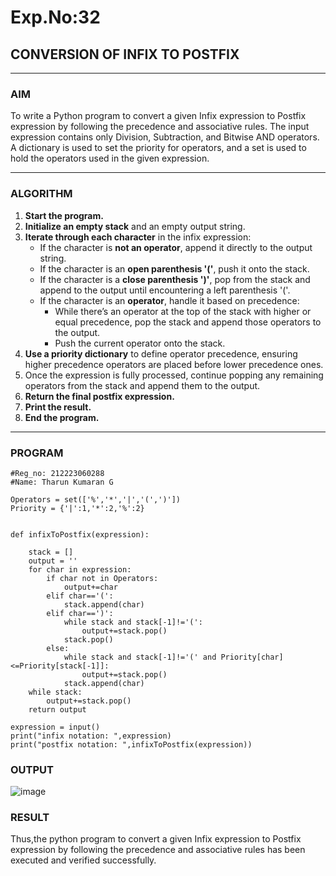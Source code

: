 # Exp.No:32  
## CONVERSION OF INFIX TO POSTFIX

---

### AIM  
To write a Python program to convert a given Infix expression to Postfix expression by following the precedence and associative rules. The input expression contains only Division, Subtraction, and Bitwise AND operators. A dictionary is used to set the priority for operators, and a set is used to hold the operators used in the given expression.

---

### ALGORITHM

1. **Start the program.**
2. **Initialize an empty stack** and an empty output string.
3. **Iterate through each character** in the infix expression:
   - If the character is **not an operator**, append it directly to the output string.
   - If the character is an **open parenthesis '('**, push it onto the stack.
   - If the character is a **close parenthesis ')'**, pop from the stack and append to the output until encountering a left parenthesis '('.
   - If the character is an **operator**, handle it based on precedence:
     - While there’s an operator at the top of the stack with higher or equal precedence, pop the stack and append those operators to the output.
     - Push the current operator onto the stack.
4. **Use a priority dictionary** to define operator precedence, ensuring higher precedence operators are placed before lower precedence ones.
5. Once the expression is fully processed, continue popping any remaining operators from the stack and append them to the output.
6. **Return the final postfix expression.**
7. **Print the result.**
8. **End the program.**

---

### PROGRAM

```
#Reg_no: 212223060288
#Name: Tharun Kumaran G

Operators = set(['%','*','|','(',')'])  
Priority = {'|':1,'*':2,'%':2} 
 
 
def infixToPostfix(expression): 

    stack = [] 
    output = ''
    for char in expression:
        if char not in Operators:
            output+=char
        elif char=='(':
            stack.append(char)
        elif char==')':
            while stack and stack[-1]!='(':
                output+=stack.pop()
            stack.pop()
        else:
            while stack and stack[-1]!='(' and Priority[char]<=Priority[stack[-1]]:
                output+=stack.pop()
            stack.append(char)
    while stack:
        output+=stack.pop()
    return output
    
expression = input()
print("infix notation: ",expression)
print("postfix notation: ",infixToPostfix(expression))
```

### OUTPUT

![image](https://github.com/user-attachments/assets/71dd0651-3b60-47de-8b48-d0537e3019c1)

### RESULT

Thus,the python program to convert a given Infix expression to Postfix expression by following the precedence and associative rules has been executed and verified successfully.
